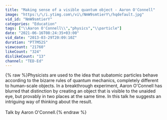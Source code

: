 ```yaml
---
title: "Making sense of a visible quantum object - Aaron O'Connell"
image: "https:\/\/i.ytimg.com\/vi\/NmW9smtierY\/hqdefault.jpg"
vid_id: "NmW9smtierY"
categories: "Education"
tags: ["\\Aaron O'Connell\\","physics","\\particle"]
date: "2021-06-16T08:24:35+03:00"
vid_date: "2013-03-29T20:09:10Z"
duration: "PT7M52S"
viewcount: "21760"
likeCount: "324"
dislikeCount: "13"
channel: "TED-Ed"
---
```

{% raw %}Physicists are used to the idea that subatomic particles behave according to the bizarre rules of quantum mechanics, completely different to human-scale objects. In a breakthrough experiment, Aaron O'Connell has blurred that distinction by creating an object that is visible to the unaided eye, but provably in two places at the same time. In this talk he suggests an intriguing way of thinking about the result.<br /><br />Talk by Aaron O'Connell.{% endraw %}
